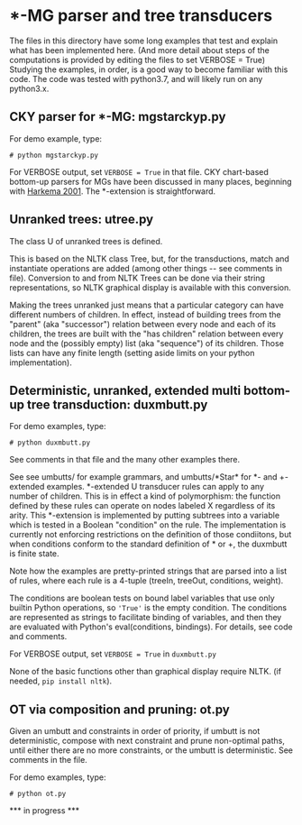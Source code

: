# *-MG parser and tree transducers

The files in this directory have some long examples that test and explain what has been implemented here.
(And more detail about steps of the computations is provided by editing the files to set VERBOSE = True)
Studying the examples, in order, is a good way to become familiar with this code.
The code was tested with python3.7, and will likely run on any python3.x.

## CKY parser for *-MG: mgstarckyp.py

For demo example, type:

```
# python mgstarckyp.py
```
For VERBOSE output, set ``VERBOSE = True`` in that file. CKY chart-based bottom-up parsers for MGs have been discussed in many places, beginning with [Harkema 2001](https://linguistics.ucla.edu/people/stabler/paris12/Harkema01.pdf). The *-extension is straightforward.

## Unranked trees: utree.py

The class U of unranked trees is defined. 

This is based on the NLTK class Tree, but, for the transductions,
match and instantiate operations are added (among other things -- see comments in file).
Conversion to and from NLTK Trees can be done via their string representations,
so NLTK graphical display is available with this conversion.

Making the trees unranked just means that a particular category can have different numbers of children.
In effect, instead of building trees from the "parent" (aka "successor") relation between every node
and each of its children,
the trees are built with the "has children" relation between every node and the (possibly empty)
list (aka "sequence") of its children. Those lists can have any finite length
(setting aside limits on your python implementation).

## Deterministic, unranked, extended multi bottom-up tree transduction: duxmbutt.py

For demo examples, type:

```
# python duxmbutt.py
```

See comments in that file and the many other examples there.

See see umbutts/ for example grammars, and umbutts/\*Star\* for *- and +- extended examples.
\*-extended U transducer rules can apply to any number of children.
This is in effect a kind of polymorphism: the function defined by these rules can operate on 
nodes labeled X regardless of its arity. This *-extension is implemented by putting subtrees into a variable which is tested in a Boolean "condition" on the rule. The implementation is currently not enforcing restrictions on the definition of those condiitons, but when conditions conform to the standard definition of * or +, the duxmbutt is finite state.

Note how the examples are pretty-printed strings that are parsed into a list of
rules, where each rule is a 4-tuple (treeIn, treeOut, conditions, weight).

The conditions are boolean tests on bound label variables that use only builtin Python operations,
so ``'True'`` is the empty condition. The conditions are
represented as strings to facilitate binding of variables, 
and then they are evaluated with Python's eval(conditions, bindings). For details, see code and comments.

For VERBOSE output, set ``VERBOSE = True`` in ``duxmbutt.py``

None of the basic functions other than graphical display require NLTK. (if needed, ``pip install nltk``).

## OT via composition and pruning: ot.py

Given an umbutt and constraints in order of priority, if umbutt is not deterministic, compose with next constraint and prune non-optimal paths, until either there are no more constraints, or the umbutt is deterministic. See comments in the file.

For demo examples, type:

```
# python ot.py
```

*** in progress ***
